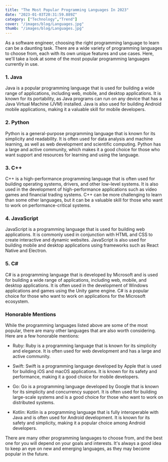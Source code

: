 ```yaml
---
title: "The Most Popular Programming Languages In 2023"
date: "2023-01-03T20:31:59.889Z"
category: ["Technology","Trend"]
cover: "/images/blog/Languages.jpg"
thumb: "/images/blog/Languages.jpg"
---
```


As a software engineer, choosing the right programming language to learn can be a daunting task. There are a wide variety of programming languages to choose from, each with its own unique features and use cases. Here, we'll take a look at some of the most popular programming languages currently in use.

### 1. Java

Java is a popular programming language that is used for building a wide range of applications, including web, mobile, and desktop applications. It is known for its portability, as Java programs can run on any device that has a Java Virtual Machine (JVM) installed. Java is also used for building Android mobile applications, making it a valuable skill for mobile developers.

### 2. Python

Python is a general-purpose programming language that is known for its simplicity and readability. It is often used for data analysis and machine learning, as well as web development and scientific computing. Python has a large and active community, which makes it a good choice for those who want support and resources for learning and using the language.

### 3. C++

C++ is a high-performance programming language that is often used for building operating systems, drivers, and other low-level systems. It is also used in the development of high-performance applications such as video games and financial trading systems. C++ can be more challenging to learn than some other languages, but it can be a valuable skill for those who want to work on performance-critical systems.

### 4. JavaScript

JavaScript is a programming language that is used for building web applications. It is commonly used in conjunction with HTML and CSS to create interactive and dynamic websites. JavaScript is also used for building mobile and desktop applications using frameworks such as React Native and Electron.

### 5. C#

C# is a programming language that is developed by Microsoft and is used for building a wide range of applications, including web, mobile, and desktop applications. It is often used in the development of Windows applications and games using the Unity game engine. C# is a popular choice for those who want to work on applications for the Microsoft ecosystem.

### Honorable Mentions

While the programming languages listed above are some of the most popular, there are many other languages that are also worth considering. Here are a few honorable mentions:

- Ruby: Ruby is a programming language that is known for its simplicity and elegance. It is often used for web development and has a large and active community.

- Swift: Swift is a programming language developed by Apple that is used for building iOS and macOS applications. It is known for its safety and performance, making it a good choice for mobile developers.

- Go: Go is a programming language developed by Google that is known for its simplicity and concurrency support. It is often used for building large-scale systems and is a good choice for those who want to work on distributed systems.

- Kotlin: Kotlin is a programming language that is fully interoperable with Java and is often used for Android development. It is known for its safety and simplicity, making it a popular choice among Android developers.

There are many other programming languages to choose from, and the best one for you will depend on your goals and interests. It's always a good idea to keep an eye on new and emerging languages, as they may become popular in the future.



